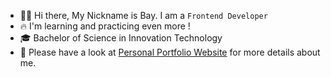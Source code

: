 * 🧑🏻  Hi there, My Nickname is Bay. I am a `Frontend Developer`
* 🔥  I'm learning and practicing even more !
* 🎓  Bachelor of Science in Innovation Technology
* 📄  Please have a look at [Personal Portfolio Website](https://nattagrit-portfolio.netlify.app/) for more details about me.





